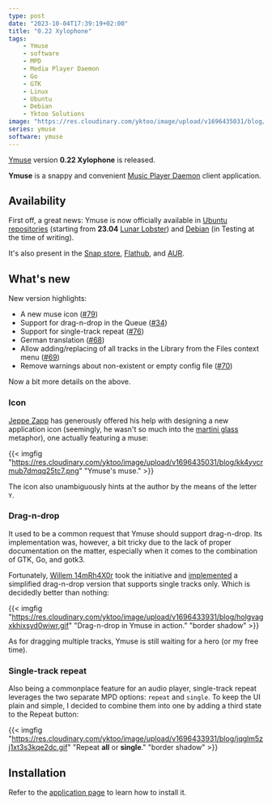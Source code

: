 ```yaml
---
type: post
date: "2023-10-04T17:39:19+02:00"
title: "0.22 Xylophone"
tags:
    - Ymuse
    - software
    - MPD
    - Media Player Daemon
    - Go
    - GTK
    - Linux
    - Ubuntu
    - Debian
    - Yktoo Solutions
image: "https://res.cloudinary.com/yktoo/image/upload/v1696435031/blog/kk4yvcrmub7dmqq25tc7.png"
series: ymuse
software: ymuse
---
```


[Ymuse](/software/ymuse) version **0.22 Xylophone** is released.

**Ymuse** is a snappy and convenient [Music Player Daemon](https://www.musicpd.org/) client application.

## Availability

First off, a great news: Ymuse is now officially available in [Ubuntu repositories](https://packages.ubuntu.com/search?suite=all&searchon=names&keywords=ymuse) (starting from **23.04** [Lunar Lobster](https://packages.ubuntu.com/lunar/ymuse)) and [Debian](https://packages.debian.org/source/testing/ymuse) (in Testing at the time of writing).

It's also present in the [Snap store](https://snapcraft.io/ymuse), [Flathub](https://flathub.org/apps/com.yktoo.ymuse), and [AUR](https://aur.archlinux.org/packages/ymuse).

## What's new

New version highlights:

<!--more-->

* A new muse icon ([#79](https://github.com/yktoo/ymuse/issues/79))
* Support for drag-n-drop in the Queue ([#34](https://github.com/yktoo/ymuse/issues/34))
* Support for single-track repeat ([#76](https://github.com/yktoo/ymuse/issues/76))
* German translation ([#68](https://github.com/yktoo/ymuse/issues/68))
* Allow adding/replacing of all tracks in the Library from the Files context menu ([#69](https://github.com/yktoo/ymuse/issues/69))
* Remove warnings about non-existent or empty config file ([#70](https://github.com/yktoo/ymuse/issues/70))

Now a bit more details on the above.

### Icon

[Jeppe Zapp](https://github.com/mrzapp) has generously offered his help with designing a new application icon (seemingly, he wasn't so much into the [martini glass](https://res.cloudinary.com/yktoo/image/upload/t_s640/blog/wlfb8v23knjqaefztiwg.png) metaphor), one actually featuring a muse:

{{< imgfig "https://res.cloudinary.com/yktoo/image/upload/v1696435031/blog/kk4yvcrmub7dmqq25tc7.png" "Ymuse's muse." >}}

The icon also unambiguously hints at the author by the means of the letter `Y`.

### Drag-n-drop

It used to be a common request that Ymuse should support drag-n-drop. Its implementation was, however, a bit tricky due to the lack of proper documentation on the matter, especially when it comes to the combination of GTK, Go, and gotk3.

Fortunately, [Willem 14mRh4X0r](https://github.com/14mRh4X0r) took the initiative and [implemented](https://github.com/yktoo/ymuse/pull/80) a simplified drag-n-drop version that supports single tracks only. Which is decidedly better than nothing:

{{< imgfig "https://res.cloudinary.com/yktoo/image/upload/v1696433931/blog/holgvagxkhixsyd0wiwr.gif" "Drag-n-drop in Ymuse in action." "border shadow" >}}

As for dragging multiple tracks, Ymuse is still waiting for a hero (or my free time).

### Single-track repeat

Also being a commonplace feature for an audio player, single-track repeat leverages the two separate MPD options: `repeat` and `single`. To keep the UI plain and simple, I decided to combine them into one by adding a third state to the Repeat button:

{{< imgfig "https://res.cloudinary.com/yktoo/image/upload/v1696433931/blog/jqglm5zj1xt3s3kqe2dc.gif" "Repeat **all** or **single**." "border shadow" >}}

## Installation

Refer to the [application page](/software/ymuse) to learn how to install it.
